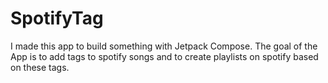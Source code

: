 # SpotifyTag

I made this app to build something with Jetpack Compose.
The goal of the App is to add tags to spotify songs and to create playlists on spotify based on these tags.

